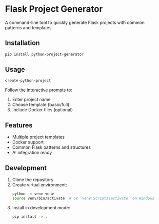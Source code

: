 # Flask Project Generator

A command-line tool to quickly generate Flask projects with common patterns and templates.

## Installation

```bash
pip install python-project-generator
```

## Usage

```bash
create-python-project
```

Follow the interactive prompts to:
1. Enter project name
2. Choose template (basic/full)
3. Include Docker files (optional)

## Features

- Multiple project templates
- Docker support
- Common Flask patterns and structures
- AI integration ready

## Development

1. Clone the repository
2. Create virtual environment:
   ```bash
   python -m venv venv
   source venv/bin/activate  # or `venv\Scripts\activate` on Windows
   ```
3. Install in development mode:
   ```bash
   pip install -e .
   ```
